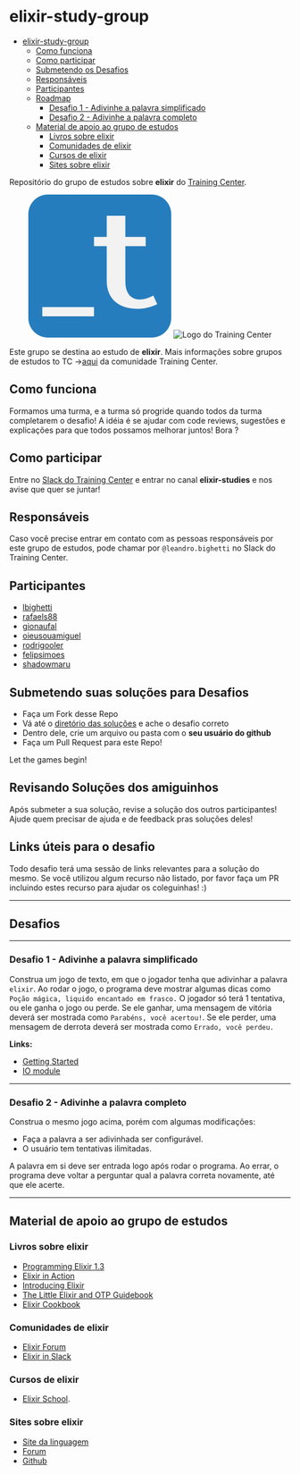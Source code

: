# elixir-study-group

- [elixir-study-group](#elixir-study-group)
  - [Como funciona](#como-funciona)
  - [Como participar](#como-participar)
  - [Submetendo os Desafios](#submetendo-os-desafios)
  - [Responsáveis](#respons%C3%A1veis)
  - [Participantes](#participantes)
  - [Roadmap](#roadmap)
    - [Desafio 1 - Adivinhe a palavra simplificado](#desafio-1---adivinhe-a-palavra-simplificado)
    - [Desafio 2 - Adivinhe a palavra completo](#desafio-2---adivinhe-a-palavra-completo)
  - [Material de apoio ao grupo de estudos](#material-de-apoio-ao-grupo-de-estudos)
    - [Livros sobre elixir](#livros-sobre-elixir)
    - [Comunidades de elixir](#comunidades-de-elixir)
    - [Cursos de elixir](#cursos-de-elixir)
    - [Sites sobre elixir](#sites-sobre-elixir)

Repositório do grupo de estudos sobre __elixir__ do [Training Center](https://training-center.github.io).

<p align="center">
  <img src="assets/training-center-logo.svg" alt="Logo do Training Center">
  <img src="https://elixir-lang.org/images/logo/logo.png" alt="Logo do Training Center">
</p>

Este grupo se destina ao estudo de __elixir__.
Mais informações sobre grupos de estudos to TC ->[aqui](https://github.com/training-center/study-groups) da comunidade Training Center.

## Como funciona

Formamos uma turma, e a turma só progride quando todos da turma completarem o desafio!
A idéia é se ajudar com code reviews, sugestões e explicações para que todos possamos melhorar juntos!
Bora ?

## Como participar

Entre no [Slack do Training Center](https://github.com/training-center/slack) e entrar no canal **elixir-studies** e nos avise que quer se juntar!


## Responsáveis

Caso você precise entrar em contato com as pessoas responsáveis por este grupo de estudos, pode chamar por `@leandro.bighetti` no Slack do Training Center.

## Participantes

- [lbighetti](https://github.com/lbighetti)
- [rafaels88](https://github.com/rafaels88)
- [gionaufal](https://github.com/gionaufal)
- [oieusouamiguel](https://github.com/oieusouamiguel)
- [rodrigooler](https://github.com/rodrigooler)
- [felipsimoes](https://github.com/felipsimoes)
- [shadowmaru](https://github.com/shadowmaru)

## Submetendo suas soluções para Desafios

- Faça um Fork desse Repo
- Vá até o [diretório das soluções](solucoes/) e ache o desafio correto
- Dentro dele, crie um arquivo ou pasta com o **seu usuário do github**
- Faça um Pull Request para este Repo!

Let the games begin!

## Revisando Soluções dos amiguinhos

Após submeter a sua solução, revise a solução dos outros participantes!
Ajude quem precisar de ajuda e de feedback pras soluções deles!

## Links úteis para o desafio

Todo desafio terá uma sessão de links relevantes para a solução do mesmo. Se você utilizou algum recurso não listado, por favor faça um PR incluindo estes recurso para ajudar os coleguinhas! :)

---

## Desafios

---

### Desafio 1 - Adivinhe a palavra simplificado

Construa um jogo de texto, em que o jogador tenha que adivinhar a palavra `elixir`.
Ao rodar o jogo, o programa deve mostrar algumas dicas como `Poção mágica, liquido encantado em frasco.`
O jogador só terá 1 tentativa, ou ele ganha o jogo ou perde.
Se ele ganhar, uma mensagem de vitória deverá ser mostrada como `Parabéns, você acertou!`.
Se ele perder, uma mensagem de derrota deverá ser mostrada como `Errado, você perdeu.`

**Links:**

- [Getting Started](https://elixir-lang.org/getting-started/introduction.html)
- [IO module](https://elixir-lang.org/getting-started/io-and-the-file-system.html#the-io-module)


---

### Desafio 2 - Adivinhe a palavra completo

Construa o mesmo jogo acima, porém com algumas modificações:

- Faça a palavra a ser adivinhada ser configurável.
- O usuário tem tentativas ilimitadas.

A palavra em si deve ser entrada logo após rodar o programa.
Ao errar, o programa deve voltar a perguntar qual a palavra correta novamente, até que ele acerte.

---

## Material de apoio ao grupo de estudos

### Livros sobre elixir

- [Programming Elixir 1.3](https://pragprog.com/book/elixir13/programming-elixir-1-3)
- [Elixir in Action](https://www.manning.com/books/elixir-in-action)
- [Introducing Elixir](http://shop.oreilly.com/product/0636920030584.do)
- [The Little Elixir and OTP Guidebook](https://www.manning.com/books/the-little-elixir-and-otp-guidebook)
- [Elixir Cookbook](https://www.packtpub.com/application-development/elixir-cookbook)


### Comunidades de elixir

- [Elixir Forum](https://elixirforum.com)
- [Elixir in Slack](https://elixir-slackin.herokuapp.com)

### Cursos de elixir

- [Elixir School](https://elixirschool.com/pt/).

### Sites sobre elixir

-  [Site da linguagem](https://elixir-lang.org/)
 - [Forum](https://elixirforum.com/)
 - [Github](https://github.com/elixir-lang/elixir)


